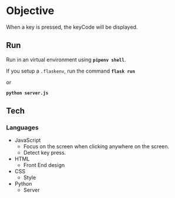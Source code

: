 #  Objective

When a key is pressed, the keyCode will be displayed.

## Run

Run in an virtual environment using **`pipenv shell`**.

If you setup a `.flaskenv`, run the command **`flask run`**

or

**`python server.js`**

## Tech

### Languages
- JavaScript
    - Focus on the screen when clicking anywhere on the screen.
    - Detect key press.
- HTML
    - Front End design
- CSS
    - Style
- Python
    - Server

